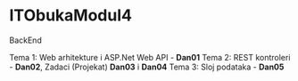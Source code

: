 # ITObukaModul4
BackEnd

Tema 1: Web arhitekture i ASP.Net Web API - **Dan01**
Tema 2: REST kontroleri - **Dan02**, Zadaci (Projekat) **Dan03** i **Dan04**
Tema 3: Sloj podataka - **Dan05**
